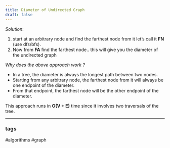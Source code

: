 ```yaml
---
title: Diameter of Undirected Graph
draft: false
---
```

*Solution*: 

1. start at an arbitrary node and find the farthest node from it let’s call it **FN** (use dfs/bfs).
2. Now from **FA** find the farthest node.. this will give you the diameter of the undirected graph

*Why does the above approach work ?*

- In a tree, the diameter is always the longest path between two nodes.
- Starting from any arbitrary node, the farthest node from it will always be one endpoint of the diameter.
- From that endpoint, the farthest node will be the other endpoint of the diameter.

This approach runs in **O(V + E)** time since it involves two traversals of the tree.

--------------------------------------------------------------------------

### tags
#algorithms #graph
